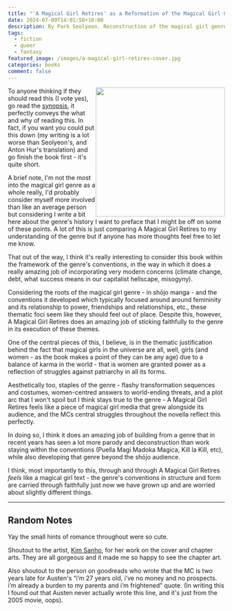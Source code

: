 ```yaml
---
title: "'A Magical Girl Retires' as a Reformation of the Magical Girl Genre"
date: 2024-07-09T14:01:58+10:00
description: By Park Seolyeon. Reconstruction of the magical girl genre?
tags:
  - fiction
  - queer
  - fantasy
featured_image: /images/a-magical-girl-retires-cover.jpg
categories: books
comment: false
---
```

<img style="float: right;" src="/posts/AMagicalGirlRetires.jpg" width="300" class="img_cover">

To anyone thinking if they should read this (I vote yes), go read the [synopsis](https://app.thestorygraph.com/books/4debd23a-31bc-41e1-a916-8be2c6a61cfe), it perfectly conveys the what and why of reading this. In fact, if you want you could put this down (my writing is a lot worse than Seolyeon's, and Anton Hur's translation) and go finish the book first - it's quite short.

A brief note, I'm not the most into the magical girl genre as a whole really, I'd probably consider myself more involved than like an average person but considering I write a bit here about the genre's history I want to preface that I might be off on some of these points. A lot of this is just comparing A Magical Girl Retires to my understanding of the genre but if anyone has more thoughts feel free to let me know.

That out of the way, I think it's really interesting to consider this book within the framework of the genre's conventions, in the way in which it does a really amazing job of incorporating very modern concerns (climate change, debt, what success means in our capitalist hellscape, misogyny). 

Considering the roots of the magical girl genre - in shōjo manga - and the conventions it developed which typically focused around around femininity and its relationship to power, friendships and relationships, etc., these thematic foci seem like they should feel out of place. Despite this, however, A Magical Girl Retires does an amazing job of sticking faithfully to the genre in its execution of these themes.

One of the central pieces of this, I believe, is in the thematic justification behind the fact that magical girls in the universe are all, well, girls (and women - as the book makes a point of they can be any age) due to a balance of karma in the world - that is women are granted power as a reflection of struggles against patriarchy in all its forms. 

Aesthetically too, staples of the genre - flashy transformation sequences and costumes, women-centred answers to world-ending threats, and a plot arc that I won't spoil but I think stays true to the genre - A Magical Girl Retires feels like a piece of magical girl media that grew alongside its audience, and the MCs central struggles throughout the novella reflect this perfectly.

In doing so, I think it does an amazing job of building from a genre that in recent years has seen a lot more parody and deconstruction than work staying within the conventions (Puella Magi Madoka Magica, Kill la Kill, etc), while also developing that genre beyond the shōjo audience. 

 I think, most importantly to this, through and through A Magical Girl Retires *feels* like a magical girl text - the genre's conventions in structure and form are carried through faithfully just now we have grown up and are worried about slightly different things.

___

## Random Notes

Yay the small hints of romance throughout were so cute.

Shoutout to the artist, [Kim Sanho](https://www.instagram.com/sanhomaydraw/?hl=en), for her work on the cover and chapter arts. They are all gorgeous and it made me so happy to see the chapter art.

Also shoutout to the person on goodreads who wrote that the MC is two years late for Austen's “i’m 27 years old, i’ve no money and no prospects. i’m already a burden to my parents and i’m frightened” quote. (In writing this I found out that Austen never actually wrote this line, and it's just from the 2005 movie, oops).